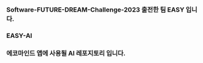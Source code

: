 ### Software-FUTURE-DREAM-Challenge-2023 출전한 팀 EASY 입니다.

### EASY-AI
### 에코마인드 앱에 사용될 AI 레포지토리 입니다.
